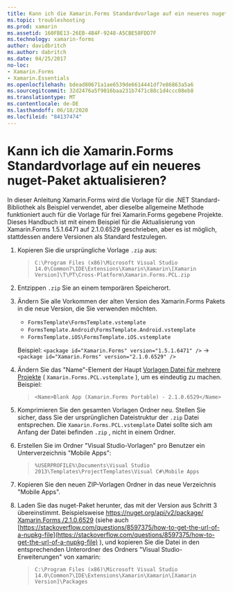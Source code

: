 ```yaml
---
title: Kann ich die Xamarin.Forms Standardvorlage auf ein neueres nuget-Paket aktualisieren?
ms.topic: troubleshooting
ms.prod: xamarin
ms.assetid: 160FBE13-26EB-4B4F-9248-A5CBE58FDD7F
ms.technology: xamarin-forms
author: davidbritch
ms.author: dabritch
ms.date: 04/25/2017
no-loc:
- Xamarin.Forms
- Xamarin.Essentials
ms.openlocfilehash: bdead80671a1ae6539de6614441df7e86863a5a6
ms.sourcegitcommit: 32d2476a5f9016baa231b7471c88c1d4ccc08eb8
ms.translationtype: MT
ms.contentlocale: de-DE
ms.lasthandoff: 06/18/2020
ms.locfileid: "84137474"
---
```

# <a name="can-i-update-the-xamarinforms-default-template-to-a-newer-nuget-package"></a>Kann ich die Xamarin.Forms Standardvorlage auf ein neueres nuget-Paket aktualisieren?

In dieser Anleitung Xamarin.Forms wird die Vorlage für die .NET Standard-Bibliothek als Beispiel verwendet, aber dieselbe allgemeine Methode funktioniert auch für die Vorlage für frei Xamarin.Forms gegebene Projekte. Dieses Handbuch ist mit einem Beispiel für die Aktualisierung von Xamarin.Forms 1.5.1.6471 auf 2.1.0.6529 geschrieben, aber es ist möglich, stattdessen andere Versionen als Standard festzulegen.

1. Kopieren Sie die ursprüngliche Vorlage `.zip` aus:

    > `C:\Program Files (x86)\Microsoft Visual Studio 14.0\Common7\IDE\Extensions\Xamarin\Xamarin\[Xamarin Version]\T\PT\Cross-Platform\Xamarin.Forms.PCL.zip`

2. Entzippen `.zip` Sie an einem temporären Speicherort.

3. Ändern Sie alle Vorkommen der alten Version des Xamarin.Forms Pakets in die neue Version, die Sie verwenden möchten.
    * `FormsTemplate\FormsTemplate.vstemplate`
    * `FormsTemplate.Android\FormsTemplate.Android.vstemplate`
    * `FormsTemplate.iOS\FormsTemplate.iOS.vstemplate`

    Beispiel: `<package id="Xamarin.Forms" version="1.5.1.6471" />` -> `<package id="Xamarin.Forms" version="2.1.0.6529" />`

4. Ändern Sie das "Name"-Element der Haupt [Vorlagen Datei für mehrere Projekte](https://msdn.microsoft.com/library/ms185308.aspx) ( `Xamarin.Forms.PCL.vstemplate` ), um es eindeutig zu machen. Beispiel:

    > `<Name>Blank App (Xamarin.Forms Portable) - 2.1.0.6529</Name>`

5. Komprimieren Sie den gesamten Vorlagen Ordner neu. Stellen Sie sicher, dass Sie der ursprünglichen Dateistruktur der `.zip` Datei entsprechen. Die `Xamarin.Forms.PCL.vstemplate` Datei sollte sich am Anfang der Datei befinden `.zip` , nicht in einem Ordner.

6. Erstellen Sie im Ordner "Visual Studio-Vorlagen" pro Benutzer ein Unterverzeichnis "Mobile Apps":
    > `%USERPROFILE%\Documents\Visual Studio 2013\Templates\ProjectTemplates\Visual C#\Mobile Apps`

7. Kopieren Sie den neuen ZIP-Vorlagen Ordner in das neue Verzeichnis "Mobile Apps".

8. Laden Sie das nuget-Paket herunter, das mit der Version aus Schritt 3 übereinstimmt. Beispielsweise [ https://nuget.org/api/v2/package/ Xamarin.Forms /2.1.0.6529](https://nuget.org/api/v2/package/Xamarin.Forms/2.1.0.6529) (siehe auch [https://stackoverflow.com/questions/8597375/how-to-get-the-url-of-a-nupkg-file](https://stackoverflow.com/questions/8597375/how-to-get-the-url-of-a-nupkg-file) ), und kopieren Sie die Datei in den entsprechenden Unterordner des Ordners "Visual Studio-Erweiterungen" von xamarin:
    > `C:\Program Files (x86)\Microsoft Visual Studio 14.0\Common7\IDE\Extensions\Xamarin\Xamarin\[Xamarin Version]\Packages`
